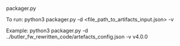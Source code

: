 packager.py

To run:
python3 packager.py -d <file_path_to_artifacts_input.json> -v <Version name to be given to the package as string>

Example:
python3 packager.py -d ../butler_fw_rewritten_code/artefacts_config.json -v v4.0.0